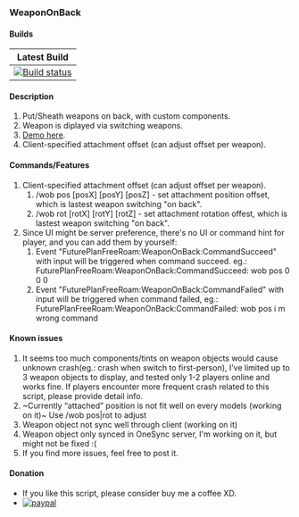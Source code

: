 ### WeaponOnBack
#### Builds
|Latest Build|
|:-:|
|[![Build status](https://ci.appveyor.com/api/projects/status/iafga7jyodadnmcg?svg=true)](https://ci.appveyor.com/project/imckl/weapononback)|
#### Description
1. Put/Sheath weapons on back, with custom components.
2. Weapon is diplayed via switching weapons.
3. [Demo here](https://youtu.be/ArKqJMv8ZIE).
4. Client-specified attachment offset (can adjust offset per weapon).
#### Commands/Features
1. Client-specified attachment offset (can adjust offset per weapon).
    1. /wob pos [posX] [posY] [posZ] - set attachment position offset, which is lastest weapon switching "on back".
    2. /wob rot [rotX] [rotY] [rotZ] - set attachment rotation offest, which is lastest weapon switching "on back".
2. Since UI might be server preference, there's no UI or command hint for player, and you can add them by yourself:
    1. Event "FuturePlanFreeRoam:WeaponOnBack:CommandSucceed" with input will be triggered when command succeed. eg.: FuturePlanFreeRoam:WeaponOnBack:CommandSucceed: wob pos 0 0 0
    2. Event "FuturePlanFreeRoam:WeaponOnBack:CommandFailed" with input will be triggered when command failed, eg.: FuturePlanFreeRoam:WeaponOnBack:CommandFailed: wob pos i m wrong command
#### Known issues
1. It seems too much components/tints on weapon objects would cause unknown crash(eg.: crash when switch to first-person), I’ve limited up to 3 weapon objects to display, and tested only 1-2 players online and works fine. If players encounter more frequent crash related to this script, please provide detail info.
2. ~Currently “attached” position is not fit well on every models (working on it)~ Use /wob pos|rot to adjust
3. Weapon object not sync well through client (working on it)
4. Weapon object only synced in OneSync server, I'm working on it, but might not be fixed :(
5. If you find more issues, feel free to post it.
#### Donation
 - If you like this script, please consider buy me a coffee XD.
 - [![paypal](https://www.paypalobjects.com/en_US/i/btn/btn_donate_SM.gif)](https://www.paypal.com/cgi-bin/webscr?cmd=_donations&business=JK2B5J8XTQME2&item_name=BuyCoffeeXD&currency_code=USD) 
